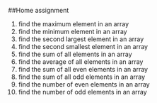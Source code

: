 ##Home assignment
1. find the maximum element in an array
2. find the minimum element in an array
3. find the second largest element in an array
4. find the second smallest element in an array
5. find the sum of all elements in an array
6. find the average of all elements in an array
7. find the sum of all even elements in an array
8. find the sum of all odd elements in an array
9. find the number of even elements in an array
10. find the number of odd elements in an array